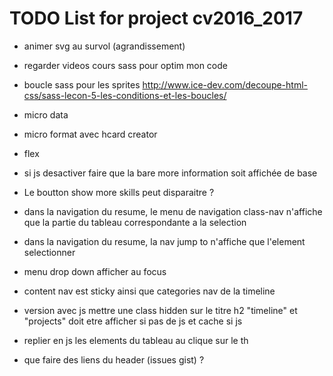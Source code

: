 # TODO List for project cv2016_2017
- animer svg au survol (agrandissement)
- regarder videos cours sass pour optim mon code

- boucle sass pour les sprites
http://www.ice-dev.com/decoupe-html-css/sass-lecon-5-les-conditions-et-les-boucles/

- micro data
- micro format avec hcard creator

- flex

- si js desactiver faire que la bare more information soit affichée de base

- Le boutton show more skills peut disparaitre ?

- dans la navigation du resume, le menu de navigation class-nav n'affiche que la partie du tableau correspondante a la selection
- dans la navigation du resume, la nav jump to n'affiche que l'element selectionner

- menu drop down afficher au focus

- content nav est sticky ainsi que categories nav de la timeline

- version avec js mettre une class hidden sur le titre h2 "timeline" et "projects" doit etre afficher si pas de js et cache si js

- replier en js les elements du tableau au clique sur le th

- que faire des liens du header (issues gist) ?
